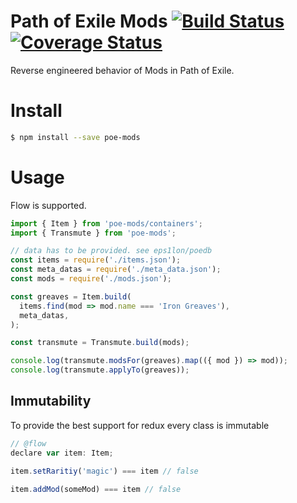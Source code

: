 # Path of Exile Mods [![Build Status](https://travis-ci.org/eps1lon/poe-mods.svg?branch=master)](https://travis-ci.org/eps1lon/poe-mods) [![Coverage Status](https://coveralls.io/repos/github/eps1lon/poe-mods/badge.svg?branch=master)](https://coveralls.io/github/eps1lon/poe-mods?branch=master)

Reverse engineered behavior of Mods in Path of Exile.

# Install

```bash
$ npm install --save poe-mods
```

# Usage
Flow is supported.
```javascript
import { Item } from 'poe-mods/containers';
import { Transmute } from 'poe-mods';

// data has to be provided. see eps1lon/poedb
const items = require('./items.json');
const meta_datas = require('./meta_data.json');
const mods = require('./mods.json');

const greaves = Item.build(
  items.find(mod => mod.name === 'Iron Greaves'),
  meta_datas,
);

const transmute = Transmute.build(mods);

console.log(transmute.modsFor(greaves).map(({ mod }) => mod));
console.log(transmute.applyTo(greaves));
```

## Immutability
To provide the best support for redux every class is immutable

```javascript
// @flow
declare var item: Item;

item.setRaritiy('magic') === item // false

item.addMod(someMod) === item // false
```